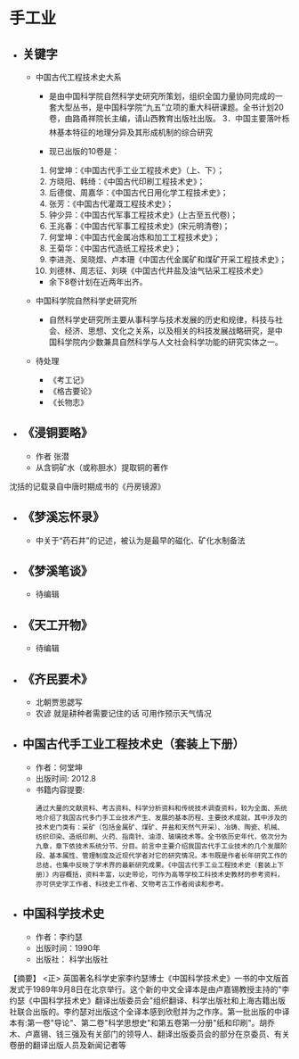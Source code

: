 # 手工业

* ## 关键字
    * 中国古代工程技术史大系
        * 是由中国科学院自然科学史研究所策划，组织全国力量协同完成的一套大型丛书，是中国科学院“九五”立项的重大科研课题。全书计划20卷，由路甬祥院长主编，请山西教育出版社出版。
        3．中国主要落叶栎林基本特征的地理分异及其形成机制的综合研究

        * 现已出版的10卷是：
        1. 何堂坤：《中国古代手工业工程技术史》（上、下）；
        1. 方晓阳、韩绮：《中国古代印刷工程技术史》；
        1. 后德俊、周嘉华：《中国古代日用化学工程技术史》；
        1. 张芳：《中国古代灌溉工程技术史》；
        1. 钟少异：《中国古代军事工程技术史》(上古至五代卷)；
        1. 王兆春：《中国古代军事工程技术史》(宋元明清卷)；
        1. 何堂坤：《中国古代金属冶炼和加工工程技术史》；
        1. 王菊华：《中国古代造纸工程技术史》；
        1. 李进尧、吴晓煜、卢本珊《中国古代金属矿和煤矿开采工程技术史》；
        1. 刘德林、周志征、刘瑛《中国古代井盐及油气钻采工程技术史》
        * 余下8卷计划在近两年出齐。



    * 中国科学院自然科学史研究所
        * 自然科学史研究所主要从事科学与技术发展的历史和规律，科技与社会、经济、思想、文化之关系，以及相关的科技发展战略研究，是中国科学院内少数兼具自然科学与人文社会科学功能的研究实体之一。


    * 待处理
       * 《考工记》
       * 《格古要论》
       * 《长物志》

* ## 《浸铜要略》
  * 作者 张潜
  * 从含铜矿水（或称胆水）提取铜的著作

沈括的记载录自中唐时期成书的《丹房镜源》
* ## 《梦溪忘怀录》
  * 中关于“药石井”的记述，被认为是最早的磁化、矿化水制备法


* ## 《梦溪笔谈》
    * 待编辑

* ## 《天工开物》
    * 待编辑

* ## 《齐民要术》
  - 北朝贾思勰写
  - 农谚 就是耕种者需要记住的话 可用作预示天气情况


* ## 中国古代手工业工程技术史（套装上下册）
    * 作者：何堂坤
    * 出版时间: 2012.8
    * 书籍内容提要:  
        ```
        通过大量的文献资料、考古资料、科学分析资料和传统技术调查资料，较为全面、系统地介绍了我国古代多门手工业技术产生、发展的基本历程、主要技术成就，其中涉及的技术史门类有：采矿（包括金属矿、煤矿、井盐和天然气开采）、冶铸、陶瓷、机械、纺织印染、造纸印刷、火药、指南针、油漆、玻璃技术等。全书依历史年代，依次分为九章，章下依技术系统分节、分目。前言中主要介绍我国古代手工业技术的几个发展阶段、基本属性、管理制度及近现代学者对它的研究情况。本书既是作者长年研究工作的总结，也集中反映了学术界的最新研究成果。《中国古代手工业工程技术史（套装上下册）》内容概括，资料丰富，以史带论，可作为高等学校工科技术史教材的参考资料，亦可供史学工作者、科技史工作者、文物考古工作者阅读和参考。
        ```




* ## 中国科学技术史
    * 作者：李约瑟
    * 出版时间：1990年
    * 出版社： 科学出版社




【摘要】 <正> 英国著名科学史家李约瑟博士《中国科学技术史》一书的中文版首发式于1989年9月8日在北京举行。这个新的中文全译本是由卢嘉锡教授主持的"李约瑟《中国科学技术史》翻译出版委员会"组织翻译、科学出版社和上海古籍出版社联合出版的。李约瑟对出版这个全译本感到欣慰并为之作序。第一批出版的中译本有:第一卷"导论"、第二卷"科学思想史"和第五卷第一分册"纸和印刷"。胡乔木、卢嘉锡、钱三强及有关部门的领导人、翻译出版委员会的部分在京委员、有关卷册的翻译出版人员及新闻记者等 
